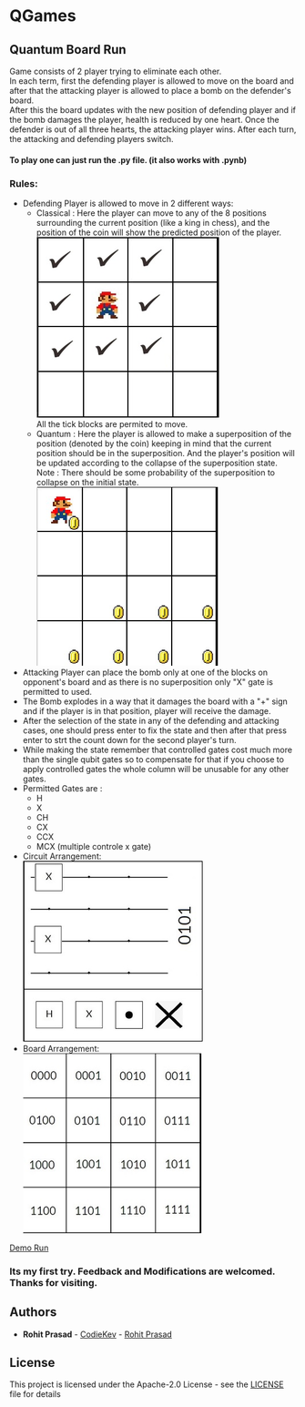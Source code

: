 # QGames

## Quantum Board Run

Game consists of 2 player trying to eliminate each other.  
In each term, first the defending player is allowed to move on the board and after that the attacking player is allowed to place a bomb on the defender's board.  
After this the board updates with the new position of defending player and if the bomb damages the player, health is reduced by one heart. Once the defender is out of all three hearts, the attacking player wins.
After each turn, the attacking and defending players switch.  
#### To play one can just run the .py file. (it also works with .pynb)
### Rules:
+ Defending Player is allowed to move in 2 different ways:
  - Classical : Here the  player can move to any of the 8 positions surrounding the current position (like a king in chess), and the position of the coin will show the predicted position of the player.  
      ![](Quantum_Board_Run/Resource/Classical.jpg )  
      All the tick blocks are permited to move.
  - Quantum : Here the player is allowed to make a superposition of the position (denoted by the coin) keeping in mind that the current position should be in the superposition. And the player's position will be updated according to the collapse of the superposition state.  
      Note : There should be some probability of the superposition to collapse on the initial state. 
      ![](Quantum_Board_Run/Resource/superpos.jpg )
+ Attacking Player can place the bomb only at one of the blocks on opponent's board and as there is no superposition only "X" gate is permitted to used.
+ The Bomb explodes in a way that it damages the board with a "+" sign and if the player is in that position, player will receive the damage. 
+ After the selection of the state in any of the defending and attacking cases, one should press enter to fix the state and then after that press enter to strt the count down for the second player's turn.
+ While making the state remember that controlled gates cost much more than the single qubit gates so to compensate for that if you choose to apply controlled gates the whole column will be unusable for any other gates.
+ Permitted Gates are :
  - H
  - X
  - CH
  - CX
  - CCX
  - MCX (multiple controle x gate)
+ Circuit Arrangement:   
  ![](Quantum_Board_Run/Resource/Circuit_resized.jpg )  
+ Board Arrangement:  
  ![](Quantum_Board_Run/Resource/Board_resized.jpg )   
  
  
[Demo Run](Quantum_Board_Run/Resource/Quantum_Board_Run_Demo.mp4)
  

### Its my first try. Feedback and Modifications are welcomed. Thanks for visiting.
## Authors

* **Rohit Prasad** - [CodieKev](https://github.com/CodieKev) - [Rohit Prasad](https://www.linkedin.com/in/rohit-prasad-codie-5845b11a9/)


## License

This project is licensed under the Apache-2.0 License - see the [LICENSE](LICENSE) file for details

